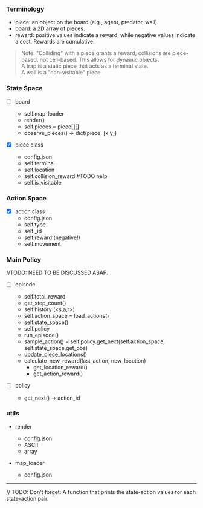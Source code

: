 ### Terminology  
- piece: an object on the board (e.g., agent, predator, wall).  
- board: a 2D array of pieces.
- reward: positive values indicate a reward, while negative values indicate a cost. Rewards are cumulative.  

> Note: "Colliding" with a piece grants a reward; collisions are piece-based, not cell-based. This allows for dynamic objects.  
> A trap is a static piece that acts as a terminal state.  
> A wall is a "non-visitable" piece.  

### State Space  
- [ ] board  
  * self.map_loader  
  * render()  
  * self.pieces = piece[][]
  * observe_pieces() -> dict(piece, [x,y])  


- [x] piece class  
  * config.json  
  * self.terminal  
  * self.location  
  * self.collision_reward #TODO help  
  * self.is_visitable  

### Action Space  
- [x] action class  
  * config.json  
  * self.type  
  * self._id  
  * self.reward (negative!)  
  * self.movement  

### Main Policy  
//TODO: NEED TO BE DISCUSSED ASAP.
- [ ] episode  
  * self.total_reward  
  * get_step_count()  
  * self.history (<s,a,r>)  
  * self.action_space = load_actions()  
  * self.state_space()  
  * self.policy  
  * run_episode()  
  * sample_action() = self.policy.get_next(self.action_space, self.state_space.get_obs)  
  * update_piece_locations()  
  * calculate_new_reward(last_action, new_location)  
    * get_location_reward()  
    * get_action_reward()  

- [ ] policy  
  * get_next() -> action_id  

### utils  
- render  
  * config.json  
  * ASCII  
  * array  

- map_loader  
  * config.json  


---
// TODO: 
Don't forget: A function that prints the state-action values for each state-action pair.
